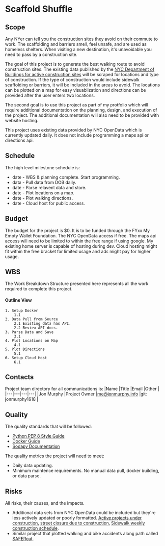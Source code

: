 <!---
Reference:
https://www.openproject.org/
https://www.projectmanagementdocs.com/
--->

# Scaffold Shuffle
## Scope
Any NYer can tell you the construction sites they avoid on their commute to work. The scaffolding and barriers smell, feel unsafe, and are used as homeless shelters. When visiting a new destination, it's unavoidable you need to pass by a construction site. 

The goal of this project is to generate the best walking route to avoid construction sites. The existing data published by the [NYC Department of Buildings for active construction sites][1] will be scraped for locations and type of construction. If the type of construction would include sidewalk scaffolding or barriers, it will be included in the areas to avoid. The locations can be plotted on a map for easy visuablization and directions can be provided after the user enters two locations.

The second goal is to use this project as part of my protfolio which will require additional documentation on the planning, design, and execution of the project. The additional documentation will also need to be provided with website hosting.

This project uses existing data provided by NYC OpenData which is currently updated daily. It does not include programming a maps api or directions api.

## Schedule
The high level milestone schedule is:
- date - WBS & planning complete. Start programming.
- data - Pull data from DOB daily.
- date - Parse relavent data and store.
- date - Plot locations on a map.
- date - Plot walking directions.
- date - Cloud host for public access.

## Budget
The budget for the project is $0. It is to be funded through the FYxx My Empty Wallet Foundation. The NYC OpenData access if free. The maps api access will need to be limited to within the free range if using google. My existing home server is capable of hosting during dev. Cloud hosting might fit within the free bracket for limited usage and ads might pay for higher usage.

## WBS
The Work Breakdown Structure presented here represents all the work required to complete this project.

#### Outline View
<!--- follow the 8-80 rule for breaking out each task --->
	1. Setup Docker
		1.1 
	2. Data Pull from Source
		2.1 Existing data has API.
		2.2 Review API docs.
	3. Parse Data and Save
		3.1 
	4. Plot Locations on Map
		4.1 
	5. Plot Directions
		5.1 
	6. Setup Cloud Host
		6.1 


## Contacts
Project team directory for all communications is:
|Name	|Title	|Email	|Other	|
|---|---|---|---|
|Jon Murphy	|Project Owner	|me@jonmurphy.info	|git: jonmurphy1618	|


## Quality
The quality standards that will be followed:
- [Python PEP 8 Style Guide](https://www.python.org/dev/peps/pep-0008/)
- [Docker Guide](https://docs.docker.com/get-started/)
- [Sodapy Documentation](https://github.com/xmunoz/sodapy)

The quality metrics the project will need to meet:
- Daily data updating.
- Minimum maintence requirements. No manual data pull, docker building, or data parse.


## Risks
All risks, their causes, and the impacts.
- Additional data sets from NYC OpenData could be included but they're less actively updated or poorly formatted. [Active projects under construction][2], [street closure due to construction][3], [Sidewalk weekly construction schedule][4].
- Similar project that plotted walking and bike accidents along path called [SAFERout][5].


[1]: https://data.cityofnewyork.us/Housing-Development/DOB-Permit-Issuance/ipu4-2q9a
[2]: https://data.cityofnewyork.us/Housing-Development/Active-Projects-Under-Construction/8586-3zfm
[3]: https://data.cityofnewyork.us/Transportation/Street-Closures-due-to-construction-activities-by-/i6b5-j7bu
[4]: https://data.cityofnewyork.us/Transportation/Sidewalk-Weekly-Construction-Schedule/r528-jcks
[5]: https://github.com/zekebergida/saferout_nyc

